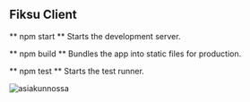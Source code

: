 ## Fiksu Client

  ** npm start **
    Starts the development server.

  ** npm build **
    Bundles the app into static files for production.

  ** npm test **
    Starts the test runner.


![asiakunnossa](https://thumbs.gfycat.com/NaughtyNearIvorygull-size_restricted.gif)
